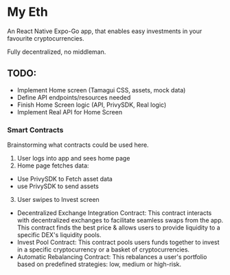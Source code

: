 # My Eth

An React Native Expo-Go app, that enables easy investments in your favourite cryptocurrencies.

Fully decentralized, no middleman.

## TODO:

- Implement Home screen (Tamagui CSS, assets, mock data)
- Define API endpoints/resources needed
- Finish Home Screen logic (API, PrivySDK, Real logic)
- Implement Real API for Home Screen

### Smart Contracts

Brainstorming what contracts could be used here.

1. User logs into app and sees home page
2. Home page fetches data:

- Use PrivySDK to Fetch asset data
- use PrivySDK to send assets

3. User swipes to Invest screen

- Decentralized Exchange Integration Contract: This contract interacts with decentralized exchanges to facilitate seamless swaps from the app. This contract finds the best price & allows users to provide liquidity to a specific DEX's liquidity pools.
- Invest Pool Contract: This contract pools users funds together to invest in a specific cryptocurrency or a basket of cryptocurrencies.
- Automatic Rebalancing Contract: This rebalances a user's portfolio based on predefined strategies: low, medium or high-risk.
